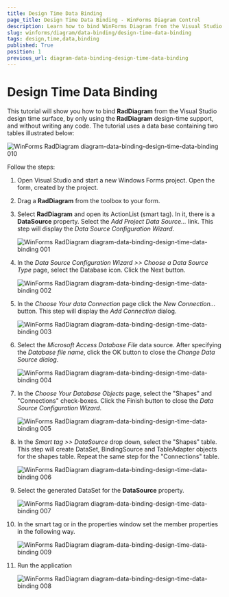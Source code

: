 ```yaml
---
title: Design Time Data Binding
page_title: Design Time Data Binding - WinForms Diagram Control
description: Learn how to bind WinForms Diagram from the Visual Studio design time surface.
slug: winforms/diagram/data-binding/design-time-data-binding
tags: design,time,data,binding
published: True
position: 1
previous_url: diagram-data-binding-design-time-data-binding
---
```


# Design Time Data Binding

This tutorial will show you how to bind __RadDiagram__ from the Visual Studio design time surface, by only using the __RadDiagram__ design-time support, and without writing any code. The tutorial uses a data base containing two tables illustrated below:

![WinForms RadDiagram diagram-data-binding-design-time-data-binding 010](images/diagram-data-binding-design-time-data-binding010.png)

Follow the steps:

1. Open Visual Studio and start a new Windows Forms project. Open the form, created by the project.

1. Drag a __RadDiagram__ from the toolbox to your form.

1. Select __RadDiagram__ and open its ActionList (smart tag). In it, there is a __DataSource__ property. Select the *Add Project Data Source...* link. This step will display the *Data Source Configuration Wizard*.

	![WinForms RadDiagram diagram-data-binding-design-time-data-binding 001](images/diagram-data-binding-design-time-data-binding001.png)

1. In the *Data Source Configuration Wizard >> Choose a Data Source Type* page, select the Database icon. Click the Next button.

	![WinForms RadDiagram diagram-data-binding-design-time-data-binding 002](images/diagram-data-binding-design-time-data-binding002.png)

1. In the *Choose Your data Connection* page click the *New Connection...* button. This step will display the *Add Connection* dialog.

	![WinForms RadDiagram diagram-data-binding-design-time-data-binding 003](images/diagram-data-binding-design-time-data-binding003.png)

1. Select the *Microsoft Access Database File* data source. After specifying the *Database file name*, click the OK button to close the *Change Data Source dialog*.

	![WinForms RadDiagram diagram-data-binding-design-time-data-binding 004](images/diagram-data-binding-design-time-data-binding004.png)

1. In the *Choose Your Database Objects* page, select the "Shapes" and "Connections" check-boxes. Click the Finish button to close the *Data Source Configuration Wizard*.

	![WinForms RadDiagram diagram-data-binding-design-time-data-binding 005](images/diagram-data-binding-design-time-data-binding005.png)

1. In the *Smart tag >> DataSource* drop down, select the "Shapes" table. This step will create DataSet, BindingSource and TableAdapter objects for the shapes table. Repeat the same step for the "Connections" table.

	![WinForms RadDiagram diagram-data-binding-design-time-data-binding 006](images/diagram-data-binding-design-time-data-binding006.png)

1. Select the generated DataSet for the __DataSource__ property. 

	![WinForms RadDiagram diagram-data-binding-design-time-data-binding 007](images/diagram-data-binding-design-time-data-binding007.png)

1. In the smart tag or in the properties window set the member properties in the following way.

	![WinForms RadDiagram diagram-data-binding-design-time-data-binding 009](images/diagram-data-binding-design-time-data-binding009.png)

1. Run the application

	![WinForms RadDiagram diagram-data-binding-design-time-data-binding 008](images/diagram-data-binding-design-time-data-binding008.png)
